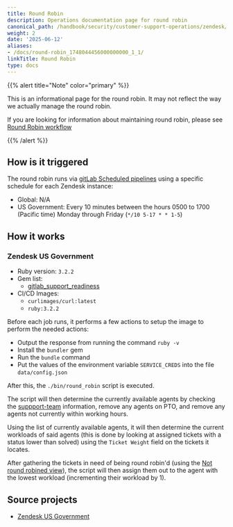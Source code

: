 ```yaml
---
title: Round Robin
description: Operations documentation page for round robin
canonical_path: /handbook/security/customer-support-operations/zendesk/round-robin
weight: 2
date: '2025-06-12'
aliases:
- /docs/round-robin_1748044456000000000_1_1/
linkTitle: Round Robin
type: docs
---
```


{{% alert title="Note" color="primary" %}}

This is an informational page for the round robin. It may not reflect the way we actually manage the round robin.

If you are looking for information about maintaining round robin, please see [Round Robin workflow](../../workflows/zendesk/round-robin)

{{% /alert %}}

## How is it triggered

The round robin runs via [gitLab Scheduled pipelines](https://docs.gitlab.com/ci/pipelines/schedules/) using a specific schedule for each Zendesk instance:

- Global: N/A
- US Government: Every 10 minutes between the hours 0500 to 1700 (Pacific time) Monday through Friday (`*/10 5-17 * * 1-5`)

## How it works

### Zendesk US Government

- Ruby version: `3.2.2`
- Gem list:
  - [gitlab_support_readiness](https://rubygems.org/gems/gitlab_support_readiness)
- CI/CD Images:
  - `curlimages/curl:latest`
  - `ruby:3.2.2`

Before each job runs, it performs a few actions to setup the image to perform the needed actions:

- Output the response from running the command `ruby -v`
- Install the `bundler` gem
- Run the `bundle` command
- Put the values of the environment variable `SERVICE_CREDS` into the file `data/config.json`

After this, the `./bin/round_robin` script is executed.

The script will then determine the currently available agents by checking the [suppport-team](https://gitlab.com/gitlab-support-readiness/support-team) information, remove any agents on PTO, and remove any agents not currently within working hours.

Using the list of currently available agents, it will then determine the current workloads of said agents (this is done by looking at assigned tickets with a status lower than solved) using the `Ticket Weight` field on the tickets it locates.

After gathering the tickets in need of being round robin'd (using the [Not round robined view](https://gitlab-federal-support.zendesk.com/agent/filters/360240736651)), the script will then assign them out to the agent with the lowest workload (incrementing their workload by 1).

## Source projects

- [Zendesk US Government](https://gitlab.com/gitlab-support-readiness/zendesk-us-government/tickets/round-robin)
